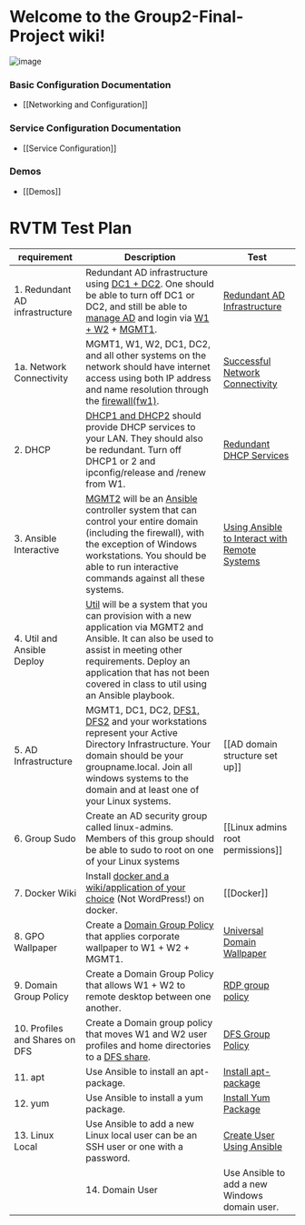 # Welcome to the Group2-Final-Project wiki!

![image](https://user-images.githubusercontent.com/62860262/116823894-2c602380-ab55-11eb-824d-9f25e64a5008.png)

### Basic Configuration Documentation
* [[Networking and Configuration]]

### Service Configuration Documentation
* [[Service Configuration]]

### Demos
* [[Demos]]

# RVTM Test Plan
|  requirement  |  Description  |  Test  |
|  -----------  |  -----------  |  ----  |
|  1. Redundant AD infrastructure  |  Redundant AD infrastructure using [DC1 + DC2](https://github.com/CameronAuler/Group2-Final-Project/wiki/Setting-up-DC01-%26amp%3B-DC02). One should be able to turn off DC1 or DC2, and still be able to [manage AD](https://github.com/CameronAuler/Group2-Final-Project/wiki/Active-Directory) and login via [W1 + W2](https://github.com/CameronAuler/Group2-Final-Project/wiki/Setting-up-the-Workstations) + [MGMT1](https://github.com/CameronAuler/Group2-Final-Project/wiki/Setting-up-MGMT01).  | [Redundant AD Infrastructure](https://github.com/CameronAuler/Group2-Final-Project/wiki/Redundant-AD-Infrastructure) |
|  1a. Network Connectivity  | MGMT1, W1, W2, DC1, DC2, and all other systems on the network should have internet access using both IP address and name resolution through the [firewall(fw1)](https://github.com/CameronAuler/Group2-Final-Project/wiki/Setting-up-the-firewall). | [Successful Network Connectivity](https://github.com/CameronAuler/Group2-Final-Project/wiki/Successful-Network-Connectivity) |
| 2. DHCP | [DHCP1 and DHCP2](https://github.com/CameronAuler/Group2-Final-Project/wiki/Setting-up-DHCP01-%26amp%3B-DHCP02) should provide DHCP services to your LAN. They should also be redundant. Turn off DHCP1 or 2 and ipconfig/release and /renew from W1. | [Redundant DHCP Services](https://github.com/CameronAuler/Group2-Final-Project/wiki/Redundant-DHCP-Services) |
| 3. Ansible Interactive | [MGMT2](https://github.com/CameronAuler/Group2-Final-Project/wiki/Setting-up-MGMT02) will be an [Ansible](https://github.com/CameronAuler/Group2-Final-Project/wiki/Ansible) controller system that can control your entire domain (including the firewall), with the exception of Windows workstations. You should be able to run interactive commands against all these systems. | [Using Ansible to Interact with Remote Systems](https://github.com/CameronAuler/Group2-Final-Project/wiki/Using-Ansible-to-Interact-with-Remote-Systems)|
| 4. Util and Ansible Deploy |  [Util](https://github.com/CameronAuler/Group2-Final-Project/wiki/Setting-up-UTIL01) will be a system that you can provision with a new application via MGMT2 and Ansible. It can also be used to assist in meeting other requirements. Deploy an application that has not been covered in class to util using an Ansible playbook. |  |
| 5. AD Infrastructure | MGMT1, DC1, DC2, [DFS1, DFS2](https://github.com/CameronAuler/Group2-Final-Project/wiki/Setting-up-DFS01-%26amp%3B-DFS02) and your workstations represent your Active Directory Infrastructure. Your domain should be your groupname.local. Join all windows systems to the domain and at least one of your Linux systems. | [[AD domain structure set up]] |
| 6. Group Sudo | Create an AD security group called linux-admins. Members of this group should be able to sudo to root on one of your Linux systems | [[Linux admins root permissions]] |
| 7. Docker Wiki | Install [docker and a wiki/application of your choice](https://github.com/CameronAuler/Group2-Final-Project/wiki/Docker) (Not WordPress!) on docker. | [[Docker]] |
| 8. GPO Wallpaper | Create a [Domain Group Policy](https://github.com/CameronAuler/Group2-Final-Project/wiki/Group-Domain-Policy) that applies corporate wallpaper to W1 + W2 + MGMT1. | [Universal Domain Wallpaper](https://github.com/CameronAuler/Group2-Final-Project/wiki/Universal-Domain-Wallpaper) |
| 9. Domain Group Policy | Create a Domain Group Policy that allows W1 + W2 to remote desktop between one another. | [RDP group policy](https://github.com/CameronAuler/Group2-Final-Project/wiki/RDP-group-policy) |
| 10. Profiles and Shares on DFS | Create a Domain group policy that moves W1 and W2 user profiles and home directories to a [DFS share](https://github.com/CameronAuler/Group2-Final-Project/wiki/DFS). | [DFS Group Policy](https://github.com/CameronAuler/Group2-Final-Project/wiki/DFS-Group-Policy) |
| 11. apt | Use Ansible to install an apt-package. | [Install apt-package](https://github.com/CameronAuler/Group2-Final-Project/wiki/Install-Apt-Package)  |
| 12. yum | Use Ansible to install a yum package. | [Install Yum Package](https://github.com/CameronAuler/Group2-Final-Project/wiki/Install-yum-package) |
| 13. Linux Local | Use Ansible to add a new Linux local user can be an SSH user or one with a password. | [Create User Using Ansible](https://github.com/CameronAuler/Group2-Final-Project/wiki/Create-User-Using-Ansible)
|| 14. Domain User | Use Ansible to add a new Windows domain user. |  |